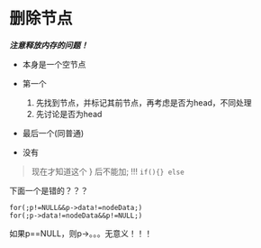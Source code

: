 # 删除节点

___注意释放内存的问题！___


- 本身是一个空节点
- 第一个

    1. 先找到节点，并标记其前节点，再考虑是否为head，不同处理
    2. 先讨论是否为head 

- 最后一个(同普通)
- 没有


> 现在才知道这个 } 后不能加; !!! `if(){} else`

下面一个是错的？？？

    for(;p!=NULL&&p->data!=nodeData;)
    for(;p->data!=nodeData&&p!=NULL;)


如果p==NULL，则p->。。。无意义！！！


